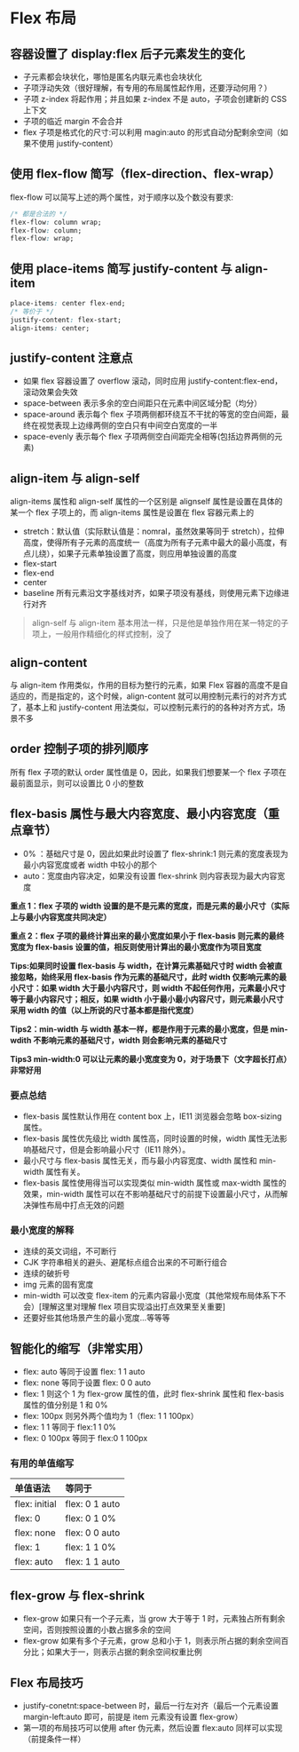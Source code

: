 # Flex 布局

## 容器设置了 display:flex 后子元素发生的变化

- 子元素都会块状化，哪怕是匿名内联元素也会块状化
- 子项浮动失效（很好理解，有专用的布局属性起作用，还要浮动何用？）
- 子项 z-index 将起作用；并且如果 z-index 不是 auto，子项会创建新的 CSS 上下文
- 子项的临近 margin 不会合并
- flex 子项是格式化的尺寸:可以利用 magin:auto 的形式自动分配剩余空间（如果不使用 justify-content）

## 使用 flex-flow 简写（flex-direction、flex-wrap）

flex-flow 可以简写上述的两个属性，对于顺序以及个数没有要求:

```css
/* 都是合法的 */
flex-flow: column wrap;
flex-flow: column;
flex-flow: wrap;
```

## 使用 place-items 简写 justify-content 与 align-item

```css
place-items: center flex-end;
/* 等价于 */
justify-content: flex-start;
align-items: center;
```

## justify-content 注意点

- 如果 flex 容器设置了 overflow 滚动，同时应用 justify-content:flex-end，滚动效果会失效
- space-between 表示多余的空白间距只在元素中间区域分配（均分）
- space-around 表示每个 flex 子项两侧都环绕互不干扰的等宽的空白间距，最终在视觉表现上边缘两侧的空白只有中间空白宽度的一半
- space-evenly 表示每个 flex 子项两侧空白间距完全相等(包括边界两侧的元素)

## align-item 与 align-self

align-items 属性和 align-self 属性的一个区别是 alignself 属性是设置在具体的某一个 flex 子项上的，而 align-items 属性是设置在 flex 容器元素上的

- stretch：默认值（实际默认值是：nomral，虽然效果等同于 stretch），拉伸高度，使得所有子元素的高度统一（高度为所有子元素中最大的最小高度，有点儿绕），如果子元素单独设置了高度，则应用单独设置的高度
- flex-start
- flex-end
- center
- baseline 所有元素沿文字基线对齐，如果子项没有基线，则使用元素下边缘进行对齐

> align-self 与 align-item 基本用法一样，只是他是单独作用在某一特定的子项上，一般用作精细化的样式控制，没了

## align-content

与 align-item 作用类似，作用的目标为整行的元素，如果 Flex 容器的高度不是自适应的，而是指定的，这个时候，align-content 就可以用控制元素行的对齐方式了，基本上和 justify-content 用法类似，可以控制元素行的的各种对齐方式，场景不多

## order 控制子项的排列顺序

所有 flex 子项的默认 order 属性值是 0，因此，如果我们想要某一个 flex 子项在最前面显示，则可以设置比 0 小的整数

## flex-basis 属性与最大内容宽度、最小内容宽度（重点章节）

- 0% ：基础尺寸是 0，因此如果此时设置了 flex-shrink:1 则元素的宽度表现为最小内容宽度或者 width 中较小的那个
- auto：宽度由内容决定，如果没有设置 flex-shrink 则内容表现为最大内容宽度

**重点 1：flex 子项的 width 设置的是不是元素的宽度，而是元素的最小尺寸（实际上与最小内容宽度共同决定）**

**重点 2：flex 子项的最终计算出来的最小宽度如果小于 flex-basis 则元素的最终宽度为 flex-basis 设置的值，相反则使用计算出的最小宽度作为项目宽度**

**Tips:如果同时设置 flex-basis 与 width，在计算元素基础尺寸时 width 会被直接忽略，始终采用 flex-basis 作为元素的基础尺寸，此时 width 仅影响元素的最小尺寸：如果 width 大于最小内容尺寸，则 width 不起任何作用，元素最小尺寸等于最小内容尺寸；相反，如果 width 小于最小最小内容尺寸，则元素最小尺寸采用 width 的值（以上所说的尺寸基本都是指代宽度）**

**Tips2：min-width 与 width 基本一样，都是作用于元素的最小宽度，但是 min-wdith 不影响元素的基础尺寸，width 则会影响元素的基础尺寸**

**Tips3 min-width:0 可以让元素的最小宽度变为 0，对于场景下（文字超长打点）非常好用**

### 要点总结

- flex-basis 属性默认作用在 content box 上，IE11 浏览器会忽略 box-sizing 属性。
- flex-basis 属性优先级比 width 属性高，同时设置的时候，width 属性无法影响基础尺寸，但是会影响最小尺寸（IE11 除外）。
- 最小尺寸与 flex-basis 属性无关，而与最小内容宽度、width 属性和 min-width 属性有关。
- flex-basis 属性使用得当可以实现类似 min-width 属性或 max-width 属性的效果，min-width 属性可以在不影响基础尺寸的前提下设置最小尺寸，从而解决弹性布局中打点无效的问题

### 最小宽度的解释

- 连续的英文词组，不可断行
- CJK 字符串相关的避头、避尾标点组合出来的不可断行组合
- 连续的破折号
- img 元素的固有宽度
- min-width 可以改变 flex-item 的元素内容最小宽度（其他常规布局体系下不会）[理解这里对理解 flex 项目实现溢出打点效果至关重要]
- 还要好些其他场景产生的最小宽度...等等等

## 智能化的缩写（非常实用）

- flex: auto 等同于设置 flex: 1 1 auto
- flex: none 等同于设置 flex: 0 0 auto
- flex: 1 则这个 1 为 flex-grow 属性的值，此时 flex-shrink 属性和 flex-basis 属性的值分别是 1 和 0%
- flex: 100px 则另外两个值均为 1（flex: 1 1 100px）
- flex: 1 1 等同于 flex:1 1 0%
- flex: 0 100px 等同于 flex:0 1 100px

### 有用的单值缩写

| 单值语法      | 等同于         |
| :------------ | :------------- |
| flex: initial | flex: 0 1 auto |
| flex: 0       | flex: 0 1 0%   |
| flex: none    | flex: 0 0 auto |
| flex: 1       | flex: 1 1 0%   |
| flex: auto    | flex: 1 1 auto |

## flex-grow 与 flex-shrink

- flex-grow 如果只有一个子元素，当 grow 大于等于 1 时，元素独占所有剩余空间，否则按照设置的小数占据多余的空间
- flex-grow 如果有多个子元素，grow 总和小于 1，则表示所占据的剩余空间百分比；如果大于一，则表示占据的剩余空间权重比例

## Flex 布局技巧

- justify-conetnt:space-between 时，最后一行左对齐（最后一个元素设置 margin-left:auto 即可，前提是 item 元素没有设置 flex-grow）
- 第一项的布局技巧可以使用 after 伪元素，然后设置 flex:auto 同样可以实现（前提条件一样）
